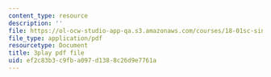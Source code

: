 ```yaml
---
content_type: resource
description: ''
file: https://ol-ocw-studio-app-qa.s3.amazonaws.com/courses/18-01sc-single-variable-calculus-fall-2010/ef2c83b3c9fba097d1388c26d9e7761a_jBkXbAgMj6s.pdf
file_type: application/pdf
resourcetype: Document
title: 3play pdf file
uid: ef2c83b3-c9fb-a097-d138-8c26d9e7761a
---
```

